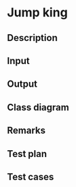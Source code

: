 # Jump king

## Description

## Input

## Output

## Class diagram

## Remarks

## Test plan

## Test cases